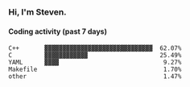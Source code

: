 ### Hi, I'm Steven.

#### Coding activity (past 7 days)
```
C++       ▓▓▓▓▓▓▓▓▓▓▓▓▓▓▓▓▓▓▓▓▓▓▓▓▓▓▓▓▓▓  62.07%
C         ▓▓▓▓▓▓▓▓▓▓▓▓                    25.49%
YAML      ▓▓▓▓                             9.27%
Makefile                                   1.70%
other                                      1.47%
```

